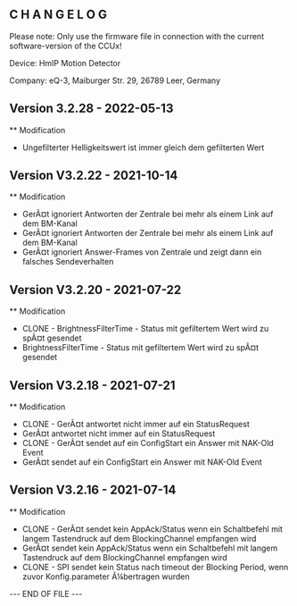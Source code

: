 ﻿C H A N G E L O G
-----------------

Please note: Only use the firmware file in connection with the current software-version of the CCUx!

Device:      HmIP Motion Detector

Company:     eQ-3, Maiburger Str. 29, 26789 Leer, Germany



Version 3.2.28 - 2022-05-13
--------------------------------------------------------------

** Modification
   * Ungefilterter Helligkeitswert ist immer gleich dem gefilterten Wert 



Version V3.2.22 - 2021-10-14
--------------------------------------------------------------

** Modification
   * GerÃ¤t ignoriert Antworten der Zentrale bei mehr als einem Link auf dem BM-Kanal
   * GerÃ¤t ignoriert Antworten der Zentrale bei mehr als einem Link auf dem BM-Kanal
   * GerÃ¤t ignoriert Answer-Frames von Zentrale und zeigt dann ein falsches Sendeverhalten



Version V3.2.20 - 2021-07-22
--------------------------------------------------------------

** Modification
   * CLONE - BrightnessFilterTime - Status mit gefiltertem Wert wird zu spÃ¤t gesendet  
   * BrightnessFilterTime - Status mit gefiltertem Wert wird zu spÃ¤t gesendet  



Version V3.2.18 - 2021-07-21
--------------------------------------------------------------

** Modification
   * CLONE - GerÃ¤t antwortet nicht immer auf ein StatusRequest 
   * GerÃ¤t antwortet nicht immer auf ein StatusRequest 
   * CLONE - GerÃ¤t sendet auf ein ConfigStart ein Answer mit NAK-Old Event
   * GerÃ¤t sendet auf ein ConfigStart ein Answer mit NAK-Old Event



Version V3.2.16 - 2021-07-14
--------------------------------------------------------------

** Modification
   * CLONE - GerÃ¤t sendet kein AppAck/Status wenn ein Schaltbefehl mit langem Tastendruck  auf dem BlockingChannel  empfangen wird
   * GerÃ¤t sendet kein AppAck/Status wenn ein Schaltbefehl mit langem Tastendruck  auf dem BlockingChannel  empfangen wird
   * CLONE - SPI sendet kein Status nach timeout der Blocking Period, wenn zuvor Konfig.parameter Ã¼bertragen wurden



--- END OF FILE ---
